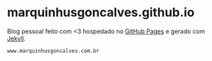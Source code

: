 # marquinhusgoncalves.github.io

Blog pessoal feito com <3 hospedado no [GitHub Pages](https://pages.github.com/) e gerado com [Jekyll](http://jekyllrb.com/).

```
www.marquinhusgoncalves.com.br
```